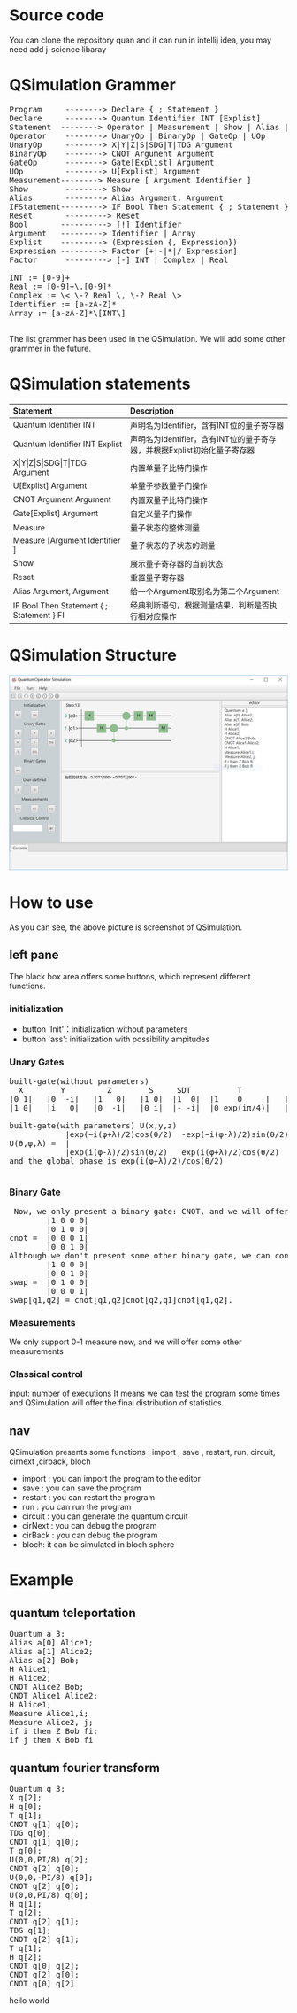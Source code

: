
# Source code
You can clone the repository quan and it can run in intellij idea, you may need add j-science libaray
# QSimulation Grammer
<pre>
Program     --------> Declare { ; Statement }
Declare     --------> Quantum Identifier INT [Explist]
Statement  --------> Operator | Measurement | Show | Alias | IFStatement | Reset
Operator    --------> UnaryOp | BinaryOp | GateOp | UOp
UnaryOp     --------> X|Y|Z|S|SDG|T|TDG Argument
BinaryOp    --------> CNOT Argument Argument
GateOp      --------> Gate[Explist] Argument
UOp         --------> U[Explist] Argument
Measurement--------> Measure [ Argument Identifier ]
Show        --------> Show
Alias       --------> Alias Argument, Argument
IFStatement---------> IF Bool Then Statement { ; Statement } FI
Reset       ---------> Reset
Bool       ----------> [!] Identifier
Argument   ---------> Identifier | Array
Explist    ---------> (Expression {, Expression})
Expression ---------> Factor [+|-|*|/ Expression]
Factor      ---------> [-] INT | Complex | Real

INT := [0-9]+
Real := [0-9]+\.[0-9]*
Complex := \< \-? Real \, \-? Real \>
Identifier := [a-zA-Z]*
Array := [a-zA-Z]*\[INT\]

</pre>
The list grammer has been used in the QSimulation. We will add some other grammer in the future.
# QSimulation statements
Statement  | Description 
:-|:-
Quantum Identifier INT	| 声明名为Identifier，含有INT位的量子寄存器
Quantum Identifier INT Explist	| 声明名为Identifier，含有INT位的量子寄存器，并根据Explist初始化量子寄存器
X\|Y\|Z\|S\|SDG\|T\|TDG Argument	| 内置单量子比特门操作
U[Explist] Argument	| 单量子参数量子门操作
CNOT Argument Argument	| 内置双量子比特门操作
Gate[Explist] Argument	| 自定义量子门操作
Measure 	| 量子状态的整体测量
Measure [Argument Identifier ]	| 量子状态的子状态的测量
Show	| 展示量子寄存器的当前状态
Reset	| 重置量子寄存器
Alias Argument, Argument	| 给一个Argument取别名为第二个Argument
IF Bool Then Statement { ; Statement } FI	| 经典判断语句，根据测量结果，判断是否执行相对应操作


# QSimulation Structure
<img src="images/echo.PNG">

# How to use

As you can see, the above picture is screenshot of QSimulation.    

## left pane
The black box area offers some buttons, which represent different functions.         

### initialization
- button 'Init'：initialization without parameters
- button 'ass': initialization with possibility ampitudes

### Unary Gates 
<pre>built-gate(without parameters)
  X        Y         Z        S     SDT          T           TDG 
|0 1|   |0  -i|   |1   0|   |1 0|  |1  0|  |1    0     |   |1     0     |
|1 0|   |i   0|   |0  -1|   |0 i|  |- -i|  |0 exp(iπ/4)|   |0 exp(-iπ/4)|

built-gate(with parameters) U(x,y,z)
            |exp(−i(φ+λ)/2)cos(θ/2)  -exp(−i(φ-λ)/2)sin(θ/2)|
U(θ,φ,λ) =  |                                               |
            |exp(i(φ-λ)/2)sin(θ/2)   exp(i(φ+λ)/2)cos(θ/2)  |
and the global phase is exp(i(φ+λ)/2)/cos(θ/2)

</pre>
### Binary Gate
<pre> Now, we only present a binary gate: CNOT, and we will offer some other universal matrix, such as CNOT-S.
        |1 0 0 0|
        |0 1 0 0|
cnot =  |0 0 0 1|
        |0 0 1 0| 
Although we don't present some other binary gate, we can constuct these.For example,
        |1 0 0 0|
        |0 0 1 0|
swap =  |0 1 0 0| 
        |0 0 0 1| 
swap[q1,q2] = cnot[q1,q2]cnot[q2,q1]cnot[q1,q2].  
</pre>
### Measurements
We only support 0-1 measure now, and we will offer some other measurements
### Classical control
input: number of executions 
It means we can test the program some times and QSimulation will offer the final distribution of statistics.
## nav
QSimulation presents some functions : import , save , restart, run, circuit, cirnext ,cirback, bloch

- import : you can import the program to the editor
- save : you can save the program 
- restart : you can restart the program 
- run : you can run the program
- circuit : you can generate the quantum circuit
- cirNext : you can debug the program
- cirBack : you can debug the program
- bloch: it can be simulated in bloch sphere

# Example
## quantum teleportation
<pre>
Quantum a 3;
Alias a[0] Alice1;
Alias a[1] Alice2;
Alias a[2] Bob;
H Alice1;
H Alice2;
CNOT Alice2 Bob;
CNOT Alice1 Alice2;
H Alice1;
Measure Alice1,i;
Measure Alice2, j;
if i then Z Bob fi;
if j then X Bob fi
</pre>

## quantum fourier transform
<pre>
Quantum q 3;
X q[2];
H q[0];
T q[1];
CNOT q[1] q[0];
TDG q[0];
CNOT q[1] q[0];
T q[0];
U(0,0,PI/8) q[2];
CNOT q[2] q[0];
U(0,0,-PI/8) q[0];
CNOT q[2] q[0];
U(0,0,PI/8) q[0];
H q[1];
T q[2];
CNOT q[2] q[1];
TDG q[1];
CNOT q[2] q[1];
T q[1];
H q[2];
CNOT q[0] q[2];
CNOT q[2] q[0];
CNOT q[0] q[2]
</pre>

hello
world
